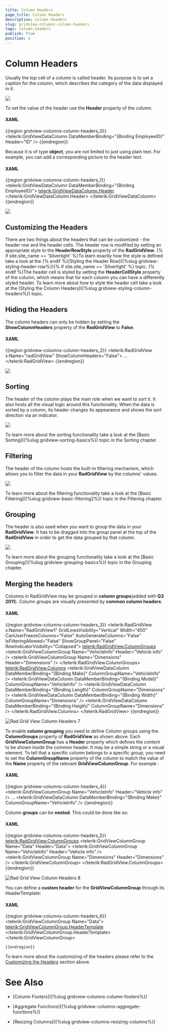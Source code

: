 ```yaml
---
title: Column Headers
page_title: Column Headers
description: Column Headers
slug: gridview-columns-column-headers
tags: column,headers
publish: True
position: 6
---
```


# Column Headers



Usually the top cell of a column is called header. Its purpose is to set a caption for the column, which describes the category of the data displayed in it.

![](images/RadGridView_ColumnHeaders_1.png)

To set the value of the header use the __Header__ property of the column. 

#### __XAML__

{{region gridview-columns-column-headers_0}}
	<telerik:GridViewDataColumn DataMemberBinding="{Binding EmployeeID}"
	                                Header="ID" />
	{{endregion}}



Because it is of type __object__, you are not limited to just using plain text. For example, you can add a corresponding picture to the header text.

#### __XAML__

{{region gridview-columns-column-headers_1}}
	<telerik:GridViewDataColumn DataMemberBinding="{Binding EmployeeID}">
				<telerik:GridViewDataColumn.Header>
	        <StackPanel Orientation="Horizontal">
	            <Image Stretch="None"
	                   Source="../../Images/User.png"
	                   Margin="0,0,5,0" />
	            <TextBlock Text="ID"
	                       VerticalAlignment="Center" />
	        </StackPanel>
				</telerik:GridViewDataColumn.Header>
	</telerik:GridViewDataColumn>
	{{endregion}}



![](images/RadGridView_ColumnHeaders_2.png)

## Customizing the Headers

There are two things about the headers that can be customized - the header row and the header cells. The header row is modified by setting an appropriate style to the __HeaderRowStyle__ property of the __RadGridView__. {% if site.site_name == 'Silverlight' %}To learn exactly how the style is defined take a look at the {% endif %}[Styling the Header Row]({%slug gridview-styling-header-row%}){% if site.site_name == 'Silverlight' %} topic. {% endif %}The header cell is styled by setting the __HeaderCellStyle__ property of the column, which means that for each column you can have a differently styled header. To learn more about how to style the header cell take a look at the [Styling the Column Headers]({%slug gridview-styling-column-headers%}) topic.

## Hiding the Headers

The column headers can only be hidden by setting the __ShowColumnHeaders__ property of the __RadGridView__ to __False__.

#### __XAML__

{{region gridview-columns-column-headers_2}}
	<telerik:RadGridView x:Name="radGridView"
	                         ShowColumnHeaders="False">
	    ...
	</telerik:RadGridView>
	{{endregion}}



__![](images/RadGridView_ColumnHeaders_3.png)__

## Sorting

The header of the column plays the main role when we want to sort it. It also hosts all the visual logic around this functionality. When the data is sorted by a column, its header changes its appearance and shows the sort direction via an indicator.

![](images/RadGridView_ColumnHeaders_4.png)

To learn more about the sorting functionality take a look at the [Basic Sorting]({%slug gridview-sorting-basics%}) topic in the Sorting chapter.

## Filtering

The header of the column hosts the built-in filtering mechanism, which allows you to filter the data in your __RadGridView__ by the columns' values.

![](images/RadGridView_ColumnHeaders_5.png)

To learn more about the filtering functionality take a look at the [Basic Filtering]({%slug gridview-basic-filtering2%}) topic in the Filtering chapter.

## Grouping

The header is also used when you want to group the data in your __RadGridView__. It has to be dragged into the group panel at the top of the __RadGridView__ in order to get the data grouped by that column.

![](images/RadGridView_ColumnHeaders_6.png)

To learn more about the grouping functionality take a look at the [Basic Grouping]({%slug gridview-grouping-basics%}) topic in the Grouping chapter.

## Merging the headers

Columns in RadGridView may be grouped in __column groups__(added with __Q3 2011__). Column groups are visually presented by __common column headers__.
        

#### __XAML__

{{region gridview-columns-column-headers_3}}
	<telerik:RadGridView x:Name="RadGridView1" GridLinesVisibility="Vertical" Width="450" CanUserFreezeColumns="False" AutoGenerateColumns="False" IsFilteringAllowed="False"  ShowGroupPanel="False" RowIndicatorVisibility="Collapsed">
				<telerik:RadGridView.ColumnGroups>
					<telerik:GridViewColumnGroup  Name="VehicleInfo" Header="Vehicle info" />
					<telerik:GridViewColumnGroup  Name="Dimensions" Header="Dimensions" />
				</telerik:RadGridView.ColumnGroups>
				<telerik:RadGridView.Columns>
					<telerik:GridViewDataColumn DataMemberBinding="{Binding Make}" ColumnGroupName="VehicleInfo" />
					<telerik:GridViewDataColumn DataMemberBinding="{Binding Model}" ColumnGroupName="VehicleInfo" />
					<telerik:GridViewDataColumn  DataMemberBinding="{Binding Length}" ColumnGroupName="Dimensions" />
					<telerik:GridViewDataColumn  DataMemberBinding="{Binding Width}"  ColumnGroupName="Dimensions" />
					<telerik:GridViewDataColumn  DataMemberBinding="{Binding Heigth}" ColumnGroupName="Dimensions" />
				</telerik:RadGridView.Columns>
	</telerik:RadGridView>
	{{endregion}}



![Rad Grid View Column Headers 7](images/RadGridView_ColumnHeaders_7.png)

To enable __column grouping__ you need to define Column groups using the __ColumnGroups__ property of __RadGridView__ as shown above.
          Each __GridViewColumnGroup__ has a __Header__ property which defines the content to be shown inside the common header. It may be a simple string or a visual element.
          To tell that a specific column belongs to a specific group, you need to set the __ColumnGroupName__ property of the column to match the value of the __Name__ property of the relevant __GridViewColumnGroup__.
          For example :
        

#### __XAML__

{{region gridview-columns-column-headers_4}}
	<telerik:GridViewColumnGroup  Name="VehicleInfo" Header="Vehicle info" />
	 ...
	<telerik:GridViewDataColumn DataMemberBinding="{Binding Make}" ColumnGroupName="VehicleInfo" />
	{{endregion}}



Column __groups__ can be __nested__. This could be done like so:
        

#### __XAML__

{{region gridview-columns-column-headers_5}}
	<telerik:RadGridView.ColumnGroups>
		<telerik:GridViewColumnGroup  Name="Data" Header="Data">
			<telerik:GridViewColumnGroup  Name="VehicleInfo" Header="Vehicle info" />
			<telerik:GridViewColumnGroup  Name="Dimensions" Header="Dimensions" />
		</telerik:GridViewColumnGroup>
	</telerik:RadGridView.ColumnGroups>
	{{endregion}}



![Rad Grid View Column Headers 8](images/RadGridView_ColumnHeaders_8.png)

You can define a __custom header__ for the __GridViewColumnGroup__ through its HeaderTemplate:
        



#### __XAML__

{{region gridview-columns-column-headers_6}}
	<telerik:GridViewColumnGroup Name="Data">
	    <telerik:GridViewColumnGroup.HeaderTemplate>
	        <DataTemplate>
	            <TextBox Text="Data"/>
	        </DataTemplate>
	    </telerik:GridViewColumnGroup.HeaderTemplate>
	</telerik:GridViewColumnGroup>
	
	{{endregion}}



To learn more about the customizing of the headers please refer to the 
          [Customizing the Headers](#Customizing_the_Headers)
          section above.
        

# See Also

 * [Column Footers]({%slug gridview-columns-column-footers%})

 * [Aggregate Functions]({%slug gridview-columns-aggregate-functions%})

 * [Resizing Columns]({%slug gridview-columns-resizing-columns%})
